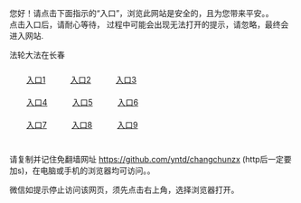 您好！请点击下面指示的“入口”，浏览此网站是安全的，且为您带来平安。。 <br/>
点击入口后，请耐心等待， 过程中可能会出现无法打开的提示，请忽略，最终会进入网站. </br>

法轮大法在长春<br/>
<div style="padding:10px"><a style="margin:20px" target="_blank" href="https://d2e2o0sdpn7l4l.cloudfront.net/2Qpsp?fkkqnl" id="ccLink1" rel="nofollow">入口1</a> <a target="_blank" style="margin:20px" href="https://d2qmu6med2zb3r.cloudfront.net/2Qpsp?xhmtp" id="ccLink2" rel="nofollow">入口2</a> <a style="margin:20px" target="_blank" href="https://d39kzc92dkr32e.cloudfront.net/2Qpsp?lllmgi" id="ccLink3" rel="nofollow">入口3</a></div>

<div style="padding:10px" ><a style="margin:20px" target="_blank" href="https://d2e2o0sdpn7l4l.cloudfront.net/2Qpsp?fkkqnl" id="ccLink4" rel="nofollow">入口4</a> <a style="margin:20px" href="https://d2qmu6med2zb3r.cloudfront.net/2Qpsp?xhmtp" target="_blank" id="ccLink5" rel="nofollow">入口5</a> <a style="margin:20px" href="https://d39kzc92dkr32e.cloudfront.net/2Qpsp?lllmgi" target="_blank" id="ccLink6" rel="nofollow">入口6</a></div>

<div style="padding:10px"><a style="margin:20px" target="_blank" href="https://d2e2o0sdpn7l4l.cloudfront.net/2Qpsp?fkkqnl" id="ccLink7" rel="nofollow">入口7</a> <a style="margin:20px" href="https://d2qmu6med2zb3r.cloudfront.net/2Qpsp?xhmtp" target="_blank" id="ccLink8" rel="nofollow">入口8</a> <a style="margin:20px" target="_blank" href="https://d39kzc92dkr32e.cloudfront.net/2Qpsp?lllmgi" id="ccLink9" rel="nofollow">入口9</a></div>

<br/>



请复制并记住免翻墙网址 https://github.com/yntd/changchunzx (http后一定要加s)，在电脑或手机的浏览器均可访问。。<br/>

微信如提示停止访问该网页，须先点击右上角，选择浏览器打开。
